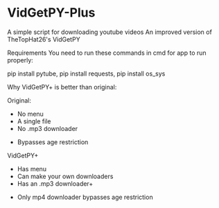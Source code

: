 # VidGetPY-Plus
A simple script for downloading youtube videos
An improved version of TheTopHat26's VidGetPY

Requirements
You need to run these commands in cmd for app to run properly:

pip install pytube, 
pip install requests, 
pip install os_sys 


Why VidGetPY+ is better than original:

Original:
- No menu
- A single file
- No .mp3 downloader
+ Bypasses age restriction

VidGetPY+
+ Has menu
+ Can make your own downloaders
+ Has an .mp3 downloader+
- Only mp4 downloader bypasses age restriction

